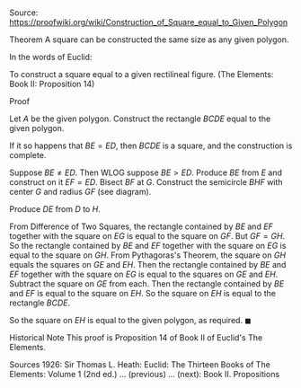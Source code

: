 # 

Source: https://proofwiki.org/wiki/Construction_of_Square_equal_to_Given_Polygon



Theorem
A square can be constructed the same size as any given polygon.

In the words of Euclid:

To construct a square equal to a given rectilineal figure.
(The Elements: Book $\text{II}$: Proposition $14$)


Proof

Let $A$ be the given polygon.
Construct the rectangle $BCDE$ equal to the given polygon.

If it so happens that $BE = ED$, then $BCDE$ is a square, and the construction is complete.

Suppose $BE \ne ED$. Then WLOG suppose $BE > ED$.
Produce $BE$ from $E$ and construct on it $EF = ED$.
Bisect $BF$ at $G$.
Construct the semicircle $BHF$ with center $G$ and radius $GF$ (see diagram).

Produce $DE$ from $D$ to $H$.

From Difference of Two Squares, the rectangle contained by $BE$ and $EF$ together with the square on $EG$ is equal to the square on $GF$.
But $GF = GH$.
So the rectangle contained by $BE$ and $EF$ together with the square on $EG$ is equal to the square on $GH$.
From Pythagoras's Theorem, the square on $GH$ equals the squares on $GE$ and $EH$.
Then the rectangle contained by $BE$ and $EF$ together with the square on $EG$ is equal to the squares on $GE$ and $EH$.
Subtract the square on $GE$ from each.
Then the rectangle contained by $BE$ and $EF$ is equal to the square on $EH$.
So the square on $EH$ is equal to the rectangle $BCDE$.

So the square on $EH$ is equal to the given polygon, as required.
$\blacksquare$


Historical Note
This proof is Proposition $14$ of Book $\text{II}$ of Euclid's The Elements.


Sources
1926: Sir Thomas L. Heath: Euclid: The Thirteen Books of The Elements: Volume 1 (2nd ed.) ... (previous) ... (next): Book $\text{II}$. Propositions




